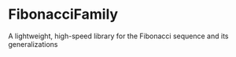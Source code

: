 # FibonacciFamily
A lightweight, high-speed library for the Fibonacci sequence and its generalizations
